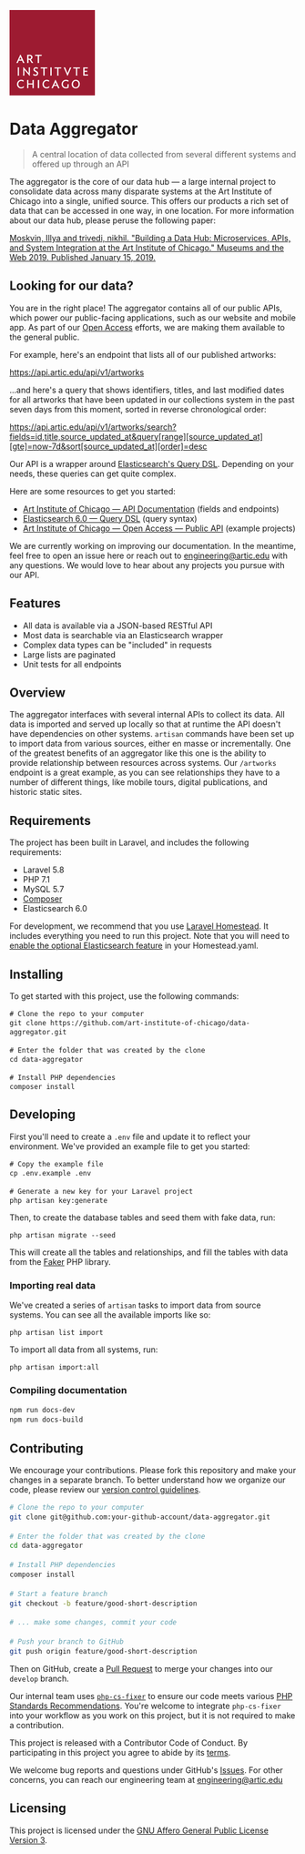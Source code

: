 ![Art Institute of Chicago](https://raw.githubusercontent.com/Art-Institute-of-Chicago/template/main/aic-logo.gif)

# Data Aggregator
> A central location of data collected from several different systems and offered up through an API

The aggregator is the core of our data hub — a large internal project to consolidate data across many disparate systems at the Art Institute of Chicago into a single, unified source. This offers our products a rich set of data that can be accessed in one way, in one location. For more information about our data hub, please peruse the following paper:

[Moskvin, Illya and trivedi, nikhil. "Building a Data Hub: Microservices, APIs, and System Integration at the Art Institute of Chicago." Museums and the Web 2019. Published January 15, 2019.](https://mw19.mwconf.org/paper/building-a-data-hub-microservices-apis-and-system-integration-at-the-art-institute-of-chicago/)


## Looking for our data?

You are in the right place! The aggregator contains all of our public APIs, which power our public-facing applications, such as our website and mobile app. As part of our [Open Access](https://www.artic.edu/open-access) efforts, we are making them available to the general public.

For example, here's an endpoint that lists all of our published artworks:

https://api.artic.edu/api/v1/artworks

...and here's a query that shows identifiers, titles, and last modified dates for all artworks that have been updated in our collections system in the past seven days from this moment, sorted in reverse chronological order:

https://api.artic.edu/api/v1/artworks/search?fields=id,title,source_updated_at&query[range][source_updated_at][gte]=now-7d&sort[source_updated_at][order]=desc

Our API is a wrapper around [Elasticsearch's Query DSL](https://www.elastic.co/guide/en/elasticsearch/reference/6.0/query-dsl.html). Depending on your needs, these queries can get quite complex.

Here are some resources to get you started:

* [Art Institute of Chicago — API Documentation](https://api.artic.edu/docs) (fields and endpoints)
* [Elasticsearch 6.0 — Query DSL](https://www.elastic.co/guide/en/elasticsearch/reference/6.0/query-dsl.html) (query syntax)
* [Art Institute of Chicago — Open Access — Public API](https://www.artic.edu/open-access/public-api) (example projects)

We are currently working on improving our documentation. In the meantime, feel free to open an issue here or reach out to engineering@artic.edu with any questions. We would love to hear about any projects you pursue with our API.


## Features

* All data is available via a JSON-based RESTful API
* Most data is searchable via an Elasticsearch wrapper
* Complex data types can be "included" in requests
* Large lists are paginated
* Unit tests for all endpoints


## Overview

The aggregator interfaces with several internal APIs to collect its data. All data is imported and served up locally so that at runtime the API doesn't have dependencies on other systems. `artisan` commands have been set up to import data from various sources, either en masse or incrementally. One of the greatest benefits of an aggregator like this one is the ability to provide relationship between resources across systems. Our `/artworks` endpoint is a great example, as you can see relationships they have to a number of different things, like mobile tours, digital publications, and historic static sites.


## Requirements

The project has been built in Laravel, and includes the following requirements:

* Laravel 5.8
* PHP 7.1
* MySQL 5.7
* [Composer](https://getcomposer.org/)
* Elasticsearch 6.0

For development, we recommend that you use [Laravel Homestead](https://laravel.com/docs/5.8/homestead). It includes everything you need to run this project. Note that you will need to [enable the optional Elasticsearch feature](https://laravel.com/docs/5.8/homestead#installing-optional-features) in your Homestead.yaml.


## Installing

To get started with this project, use the following commands:

```shell
# Clone the repo to your computer
git clone https://github.com/art-institute-of-chicago/data-aggregator.git

# Enter the folder that was created by the clone
cd data-aggregator

# Install PHP dependencies
composer install
```


## Developing

First you'll need to create a `.env` file and update it to reflect  your environment. We've provided an example file to get you started:

```shell
# Copy the example file
cp .env.example .env

# Generate a new key for your Laravel project
php artisan key:generate
```

Then, to create the database tables and seed them with fake data, run:

```shell
php artisan migrate --seed
```

This will create all the tables and relationships, and fill the tables with data from the [Faker](https://github.com/fzaninotto/Faker) PHP library.


### Importing real data

We've created a series of `artisan` tasks to import data from source systems. You can see all the available imports like so:

```shell
php artisan list import
```

To import all data from all systems, run:

```shell
php artisan import:all
```

### Compiling documentation

```bash
npm run docs-dev
npm run docs-build
```

## Contributing

We encourage your contributions. Please fork this repository and make your changes in a separate branch. To better understand how we organize our code, please review our [version control guidelines](https://docs.google.com/document/d/1B-27HBUc6LDYHwvxp3ILUcPTo67VFIGwo5Hiq4J9Jjw).

```bash
# Clone the repo to your computer
git clone git@github.com:your-github-account/data-aggregator.git

# Enter the folder that was created by the clone
cd data-aggregator

# Install PHP dependencies
composer install

# Start a feature branch
git checkout -b feature/good-short-description

# ... make some changes, commit your code

# Push your branch to GitHub
git push origin feature/good-short-description
```

Then on GitHub, create a [Pull Request](https://help.github.com/en/github/collaborating-with-issues-and-pull-requests/about-pull-requests) to merge your changes into our `develop` branch.

Our internal team uses [`php-cs-fixer`](https://github.com/FriendsOfPHP/PHP-CS-Fixer) to ensure our code meets various [PHP Standards Recommendations](https://www.php-fig.org/psr/). You're welcome to integrate `php-cs-fixer` into your workflow as you work on this project, but it is not required to make a contribution.

This project is released with a Contributor Code of Conduct. By participating in this project you agree to abide by its [terms](CODE_OF_CONDUCT.md).

We welcome bug reports and questions under GitHub's [Issues](issues). For other concerns, you can reach our engineering team at [engineering@artic.edu](mailto:engineering@artic.edu)


## Licensing

This project is licensed under the [GNU Affero General Public License Version 3](LICENSE).
